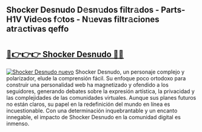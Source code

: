 ## Shocker Desnudo D𝚎sn𝚞dos filtr𝚊dos - Parts-H1V Vid𝚎os f𝚘tos - N𝚞evas filtr𝚊ciones atr𝚊ctivas qeffo

# <h2><a href="http://mbcsemb.tromn.icu/?c=Shocker+Desnudo">🔗👉👉👉 Shocker Desnudo 🔗🔗</a></h2>

[![Shocker Desnudo nuevo](https://i.imgur.com/pEAQMta.gif)](http://mbcsemb.tromn.icu/?c=Shocker+Desnudo)
Shocker Desnudo, un personaje complejo y polarizador, elude la comprensión fácil. Su enfoque poco ortodoxo para construir una personalidad web ha magnetizado y ofendido a los seguidores, generando debates sobre la expresión artística, la privacidad y las complejidades de las comunidades virtuales. Aunque sus planes futuros no están claros, su papel en la redefinición del mundo en línea es incuestionable. Con una determinación inquebrantable y un encanto innegable, el impacto de Shocker Desnudo en la comunidad digital es inmenso.
